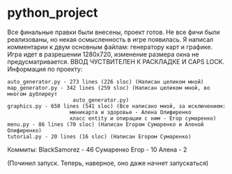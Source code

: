 # python_project

Все финальные правки были внесены, проект готов. Не все фичи были реализованы, но некая осмысленность в игре появилась. Я написал комментарии к двум основным файлам: генератору карт и графике. Игра идет в разрешении 1280х720, изменение размера окна не предусматривается. ВВОД ЧУСТВИТЕЛЕН К РАСКЛАДКЕ И CAPS LOCK.
Информация по проекту:

	auto_generator.py - 273 lines (226 sloc) (Написан целиком мной)
	map_generator.py - 342 lines (259 sloc) (Написан целиком мной, во многом дублиреут
						 auto_generator.py)
	graphics.py - 650 lines (541 sloc) (Все написано мной, за исключением:
					    миникарта и здоровье - Алена Олифиренко
					    класс entity и опирации с ним - Егор сумаренко)
	menu.py - 86 lines (70 sloc) (Написан Егором Сумаренко и Аленой Олифиренко)
	tutorial.py - 20 lines (16 sloc) (Написан Егором Сумаренко)

Коммиты:
	BlackSamorez - 46
	Сумаренко Егор - 10
	Алена - 2


(Починил запуск. Теперь, наверное, оно даже начнет запускаться)
	

